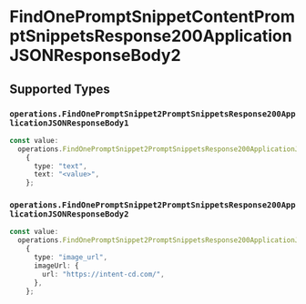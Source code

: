 # FindOnePromptSnippetContentPromptSnippetsResponse200ApplicationJSONResponseBody2


## Supported Types

### `operations.FindOnePromptSnippet2PromptSnippetsResponse200ApplicationJSONResponseBody1`

```typescript
const value:
  operations.FindOnePromptSnippet2PromptSnippetsResponse200ApplicationJSONResponseBody1 =
    {
      type: "text",
      text: "<value>",
    };
```

### `operations.FindOnePromptSnippet2PromptSnippetsResponse200ApplicationJSONResponseBody2`

```typescript
const value:
  operations.FindOnePromptSnippet2PromptSnippetsResponse200ApplicationJSONResponseBody2 =
    {
      type: "image_url",
      imageUrl: {
        url: "https://intent-cd.com/",
      },
    };
```

